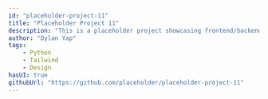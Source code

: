 ```yaml
---
id: "placeholder-project-11"
title: "Placeholder Project 11"
description: "This is a placeholder project showcasing frontend/backend features with a unique tech stack."
author: "Dylan Yap"
tags:
    - Python
    - Tailwind
    - Design
hasUI: true
githubUrl: "https://github.com/placeholder/placeholder-project-11"
---
```

